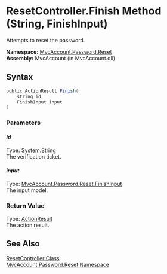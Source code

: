 ResetController.Finish Method (String, FinishInput)
===================================================
Attempts to reset the password.

**Namespace:** [MvcAccount.Password.Reset][1]  
**Assembly:** MvcAccount (in MvcAccount.dll)

Syntax
------

```csharp
public ActionResult Finish(
	string id,
	FinishInput input
)
```

### Parameters

#### *id*
Type: [System.String][2]  
The verification ticket.

#### *input*
Type: [MvcAccount.Password.Reset.FinishInput][3]  
The input model.

### Return Value
Type: [ActionResult][4]  
The action result.

See Also
--------
[ResetController Class][5]  
[MvcAccount.Password.Reset Namespace][1]  

[1]: ../README.md
[2]: http://msdn.microsoft.com/en-us/library/s1wwdcbf
[3]: ../FinishInput/README.md
[4]: http://msdn.microsoft.com/en-us/library/dd493064
[5]: README.md